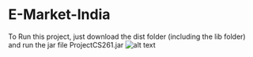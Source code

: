 # E-Market-India
To Run this project, just download the dist folder (including the lib folder)
and run the jar file ProjectCS261.jar
![alt text](https://ibb.co/CzNxDXM)
